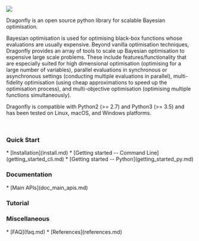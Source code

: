 
[<img src="https://dragonfly.github.io/images/dragonfly_bigwords.png"/>](https://github.com/dragonfly/dragonfly/)

Dragonfly is an open source python library for scalable Bayesian optimisation.

Bayesian optimisation is used for optimising black-box functions whose evaluations are
usually expensive. Beyond vanilla optimisation techniques, Dragonfly provides an array of
tools to
scale up Bayesian optimisation to expensive large scale problems.
These include features/functionality that are especially suited for
high dimensional optimisation (optimising for a large number of variables),
parallel evaluations in synchronous or asynchronous settings (conducting multiple
evaluations in parallel), multi-fidelity optimisation (using cheap approximations
to speed up the optimisation process), and multi-objective optimisation (optimising
multiple functions simultaneously).

Dragonfly is compatible with Python2 (>= 2.7) and Python3 (>= 3.5) and has been tested
on Linux, macOS, and Windows platforms.

&nbsp;


<h3>Quick Start</h3>
  * [Installation](install.md)
  * [Getting started -- Command Line](getting_started_cli.md)
  * [Getting started -- Python](getting_started_py.md)

<h3>Documentation</h3>
  * [Main APIs](doc_main_apis.md)

<h3>Tutorial</h3>

<h3>Miscellaneous</h3>
  * [FAQ](faq.md)
  * [References](references.md)
